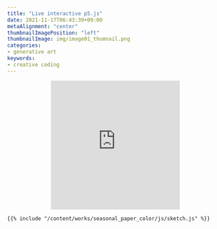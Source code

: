 ```yaml
---
title: "Live interactive p5.js"
date: 2021-11-17T06:43:39+09:00
metaAlignment: "center"
thumbnailImagePosition: "left"
thumbnailImage: img/image01_thumnail.png
categories:
- generative art
keywords:
- creative coding
---
```


<!--more-->

<div class="creative_coding" style="text-align:center;">
<iframe
    width="300px"
    height="300px"
    src="https://mits003.github.io/studio_null/works/seasonal_paper_color/index.html"
    frameborder="0"
    sandbox="allow-scripts">
</iframe>
</div>

```
{{% include "/content/works/seasonal_paper_color/js/sketch.js" %}}
```
